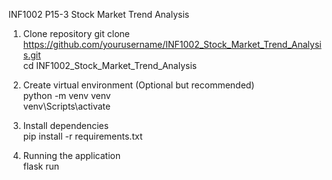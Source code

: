 INF1002 P15-3
Stock Market Trend Analysis

1. Clone repository
   git clone https://github.com/yourusername/INF1002_Stock_Market_Trend_Analysis.git  
   cd INF1002_Stock_Market_Trend_Analysis  

2. Create virtual environment (Optional but recommended)  
   python -m venv venv  
   venv\Scripts\activate  

3. Install dependencies  
   pip install -r requirements.txt  

4. Running the application  
   flask run  
